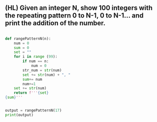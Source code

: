 ## (HL) Given an integer N, show 100 integers with the repeating pattern 0 to N-1, 0 to N-1... and print the addition of the number.

```py

def rangePatternN(n):
    num = 0
    sum = 0
    set = ""
    for i in range (99):
        if num == n:
            num = 0
        str_num = str(num)
        set += str(num) + ", "
        sum+= num
        num+=1
    set += str(num)
    return f'''{set}  
{sum}'''


output = rangePatternN(17)
print(output)

```
